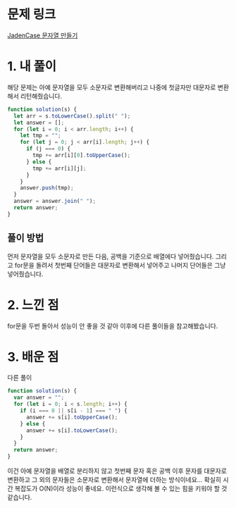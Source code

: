 # 문제 링크

[JadenCase 문자열 만들기](https://school.programmers.co.kr/learn/courses/30/lessons/12951)

# 1. 내 풀이

해당 문제는 아예 문자열을 모두 소문자로 변환해버리고
나중에 첫글자만 대문자로 변환해서 리턴해줬습니다.

```js
function solution(s) {
  let arr = s.toLowerCase().split(" ");
  let answer = [];
  for (let i = 0; i < arr.length; i++) {
    let tmp = "";
    for (let j = 0; j < arr[i].length; j++) {
      if (j === 0) {
        tmp += arr[i][0].toUpperCase();
      } else {
        tmp += arr[i][j];
      }
    }
    answer.push(tmp);
  }
  answer = answer.join(" ");
  return answer;
}
```

## 풀이 방법

먼저 문자열을 모두 소문자로 만든 다음, 공백을 기준으로 배열에다 넣어줬습니다.
그리고 for문을 돌려서 첫번째 단어들은 대문자로 변환해서 넣어주고 나머지 단어들은
그냥 넣어줬습니다.

# 2. 느낀 점

for문을 두번 돌아서 성능이 안 좋을 것 같아 이후에 다른 풀이들을 참고해봤습니다.

# 3. 배운 점

다른 풀이

```js
function solution(s) {
  var answer = "";
  for (let i = 0; i < s.length; i++) {
    if (i === 0 || s[i - 1] === " ") {
      answer += s[i].toUpperCase();
    } else {
      answer += s[i].toLowerCase();
    }
  }
  return answer;
}
```

이건 아예 문자열을 배열로 분리하지 않고
첫번째 문자 혹은 공백 이후 문자를 대문자로 변환하고
그 외의 문자들은 소문자로 변환해서 문자열에 더하는 방식이네요...
확실히 시간 복잡도가 O(N)이라 성능이 좋네요.
이런식으로 생각해 볼 수 있는 힘을 키워야 할 것 같습니다.
